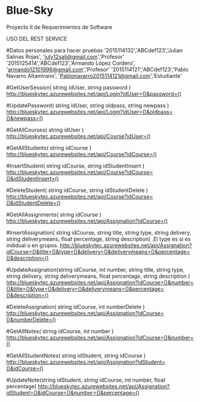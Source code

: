 # Blue-Sky
Proyecto II de Requerimientos de Software

USO DEL REST SERVICE

#Datos personales para hacer pruebas 
'2015114132','ABCdef123','Julian Salinas Rojas', 'july12sali@gmail.com','Profesor'
'2015125414','ABCdef123','Armando López Cordero', 'armando12101996@gmail.com','Profesor'
'2015114121','ABCdef123','Pablo Navarro Altamirano', 'Pablonavarro2015114121@gmail.com','Estudiante'


#GetUserSession( string idUser, string password )
http://blueskytec.azurewebsites.net/api/Login?idUser=()&password=()


#UpdatePassword( string idUser, string oldpass, string newpass )
http://blueskytec.azurewebsites.net/api/Login?idUser=()&oldpass=()&newpass=()


#GetAllCourses( string idUser )
http://blueskytec.azurewebsites.net/api/Course?idUser=()


#GetAllStudents( string idCourse )
http://blueskytec.azurewebsites.net/api/Course?idCourse=()


#InsertStudent( string idCourse, string idStudentInsert )
http://blueskytec.azurewebsites.net/api/Course?idCourse=()&idStudentInsert=()


#DeleteStudent( string idCourse, string idStudentDelete )
http://blueskytec.azurewebsites.net/api/Course?idCourse=()&idStudentDelete=()


#GetAllAssignments( string idCourse )
http://blueskytec.azurewebsites.net/api/Assignation?idCourse=()


#InsertAssignation( string idCourse, string title, string type, string delivery, string deliverymeans, float percentage, string description) .El type es si es indidual o en grupos.
http://blueskytec.azurewebsites.net/api/Assignation?idCourse=()&title=()&type=()&delivery=()&deliverymeans=()&percentage=()&description=()


#UpdateAssignation(string idCourse, int number, string title, string type, string delivery, string deliverymeans, float percentage, string description ) 
http://blueskytec.azurewebsites.net/api/Assignation?idCourse=()&number=()&title=()&type=()&delivery=()&deliverymeans=()&percentage=()&description=()

#DeleteAssignation( string idCourse, int numberDelete )
http://blueskytec.azurewebsites.net/api/Assignation?idCourse=()&numberDelete=()


#GetAllNotes( string idCourse, int number )
http://blueskytec.azurewebsites.net/api/Assignation?idCourse=()&number=()


#GetAllStudentNotes( string idStudent, string idCourse ) 
http://blueskytec.azurewebsites.net/api/Assignation?idStudent=()&idCourse=()


#UpdateNote(string idStudent, string idCourse, int number, float percentage)
http://blueskytec.azurewebsites.net/api/Assignation?idStudent=()&idCourse=()&number=()&percentage=()





